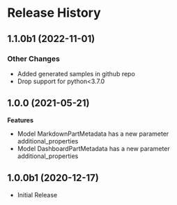 # Release History

## 1.1.0b1 (2022-11-01)

### Other Changes

  - Added generated samples in github repo
  - Drop support for python<3.7.0

## 1.0.0 (2021-05-21)

**Features**

  - Model MarkdownPartMetadata has a new parameter additional_properties
  - Model DashboardPartMetadata has a new parameter additional_properties

## 1.0.0b1 (2020-12-17)

* Initial Release

